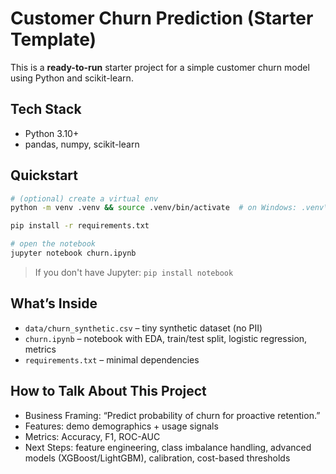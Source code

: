 # Customer Churn Prediction (Starter Template)

This is a **ready-to-run** starter project for a simple customer churn model using Python and scikit-learn.

## Tech Stack
- Python 3.10+
- pandas, numpy, scikit-learn

## Quickstart
```bash
# (optional) create a virtual env
python -m venv .venv && source .venv/bin/activate  # on Windows: .venv\Scripts\activate

pip install -r requirements.txt

# open the notebook
jupyter notebook churn.ipynb
```
> If you don't have Jupyter: `pip install notebook`

## What’s Inside
- `data/churn_synthetic.csv` – tiny synthetic dataset (no PII)
- `churn.ipynb` – notebook with EDA, train/test split, logistic regression, metrics
- `requirements.txt` – minimal dependencies

## How to Talk About This Project
- Business Framing: “Predict probability of churn for proactive retention.”
- Features: demo demographics + usage signals
- Metrics: Accuracy, F1, ROC-AUC
- Next Steps: feature engineering, class imbalance handling, advanced models (XGBoost/LightGBM), calibration, cost-based thresholds
